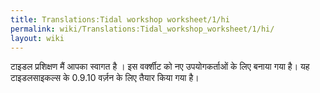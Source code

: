 ```yaml
---
title: Translations:Tidal workshop worksheet/1/hi
permalink: wiki/Translations:Tidal_workshop_worksheet/1/hi/
layout: wiki
---
```


टाइडल प्रशिक्षण मैं आपका स्वागत है । इस वर्क्शीट को नए उपयोगकर्ताओं के
लिए बनाया गया है। यह टाइडलसाइकल्स के 0.9.10 वर्ज़न के लिए तैयार किया गया
है।
